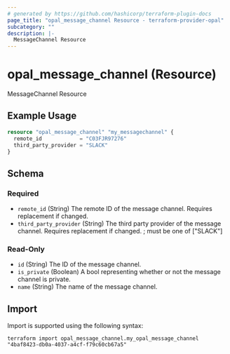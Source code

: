 ```yaml
---
# generated by https://github.com/hashicorp/terraform-plugin-docs
page_title: "opal_message_channel Resource - terraform-provider-opal"
subcategory: ""
description: |-
  MessageChannel Resource
---
```


# opal_message_channel (Resource)

MessageChannel Resource

## Example Usage

```terraform
resource "opal_message_channel" "my_messagechannel" {
  remote_id            = "C03FJR97276"
  third_party_provider = "SLACK"
}
```

<!-- schema generated by tfplugindocs -->
## Schema

### Required

- `remote_id` (String) The remote ID of the message channel. Requires replacement if changed.
- `third_party_provider` (String) The third party provider of the message channel. Requires replacement if changed. ; must be one of ["SLACK"]

### Read-Only

- `id` (String) The ID of the message channel.
- `is_private` (Boolean) A bool representing whether or not the message channel is private.
- `name` (String) The name of the message channel.

## Import

Import is supported using the following syntax:

```shell
terraform import opal_message_channel.my_opal_message_channel "4baf8423-db0a-4037-a4cf-f79c60cb67a5"
```
